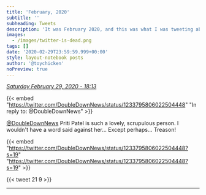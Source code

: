 ```yaml
---
title: 'February, 2020'
subtitle: ''
subheading: Tweets
description: 'It was February 2020, and this was what I was tweeting about...'
images:
  - /images/twitter-is-dead.png
tags: []
date: '2020-02-29T23:59:59.999+00:00'
style: layout-notebook posts
author: '@toychicken'
noPreview: true
---
```


<p><a id="1233817575047430150" href="#1233817575047430150"><em title="2020-02-29T18:13:27.000+00:00">Saturday February 29, 2020 - 18:13</em></a></p>
      
{{< embed "https://twitter.com/DoubleDownNews/status/1233795806022504448" "In reply to: @DoubleDownNews" >}}


[@DoubleDownNews](https://twitter.com/@DoubleDownNews)  Priti Patel is such a lovely, scrupulous person. I wouldn't have a word said against her... Except perhaps... Treason!



{{< embed "https://twitter.com/DoubleDownNews/status/1233795806022504448?s=19" "https://twitter.com/DoubleDownNews/status/1233795806022504448?s=19" >}}


{{< tweet 21 9 >}}

---
